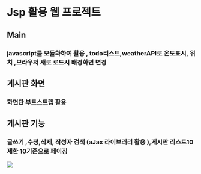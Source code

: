 # Jsp 활용 웹 프로젝트 
## Main 
### javascript를 모듈화하여 활용  , todo리스트,weatherAPI로 온도표시, 위치 ,브라우저 새로 로드시 배경화면 변경  
## 게시판 화면
### 화면단 부트스트랩 활용
## 게시판 기능 
### 글쓰기 ,수정,삭제, 작성자 검색 (aJax 라이브러리 활용 ),게시판 리스트10 제한 10기준으로 페이징
<div>
<img src="https://imgur.com/a/s1cuyIm">
</div>
